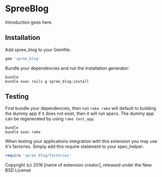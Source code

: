 SpreeBlog
=========

Introduction goes here.

Installation
------------

Add spree_blog to your Gemfile:

```ruby
gem 'spree_blog'
```

Bundle your dependencies and run the installation generator:

```shell
bundle
bundle exec rails g spree_blog:install
```

Testing
-------

First bundle your dependencies, then run `rake`. `rake` will default to building the dummy app if it does not exist, then it will run specs. The dummy app can be regenerated by using `rake test_app`.

```shell
bundle
bundle exec rake
```

When testing your applications integration with this extension you may use it's factories.
Simply add this require statement to your spec_helper:

```ruby
require 'spree_blog/factories'
```

Copyright (c) 2016 [name of extension creator], released under the New BSD License
